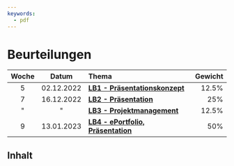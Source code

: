 ```yaml
---
keywords:
  - pdf
---
```

# Beurteilungen

Woche | Datum      | Thema                                          | Gewicht
:---: | :---:      | :---                                           | ---:
5     | 02.12.2022 | [**LB1 - Präsentationskonzept**](./LB1.md)     | 12.5%
7     | 16.12.2022 | [**LB2 - Präsentation**](./LB2.md)             | 25%
"     | "          | [**LB3 - Projektmanagement**](./LB3.md)        | 12.5%
9     | 13.01.2023 | [**LB4 - ePortfolio, Präsentation**](./LB4.md) | 50%

## Inhalt

<DocCardList/>
